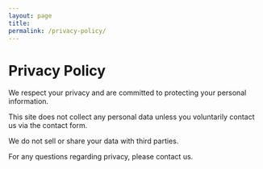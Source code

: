 ```yaml
---
layout: page
title:
permalink: /privacy-policy/
---
```


# Privacy Policy

We respect your privacy and are committed to protecting your personal information.

This site does not collect any personal data unless you voluntarily contact us via the contact form.

We do not sell or share your data with third parties.

For any questions regarding privacy, please contact us.
